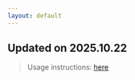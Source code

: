 ```yaml
---
layout: default
---
```


## Updated on 2025.10.22
> Usage instructions: [here](./docs/README.md#usage)

